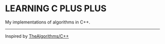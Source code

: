 # LEARNING C PLUS PLUS

My implementations of algorithms in C++.

---------------
Inspired by [TheAlgorithms/C++](https://github.com/TheAlgorithms/C-Plus-Plus)